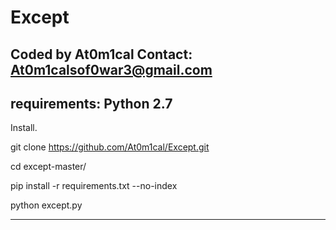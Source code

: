 # Except

Coded by At0m1cal
Contact: At0m1calsof0war3@gmail.com
------------------------------------
requirements: Python 2.7
------------------------------------
Install.

git clone https://github.com/At0m1cal/Except.git

cd except-master/

pip install -r requirements.txt --no-index

python except.py

------------------------------------

